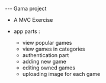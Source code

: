 --- Gama project

- A MVC Exercise

- app parts :
   - view popular games
   - view games in categories
   - authentication part
   - adding new game
   - editing owned games
   - uploading image for each game